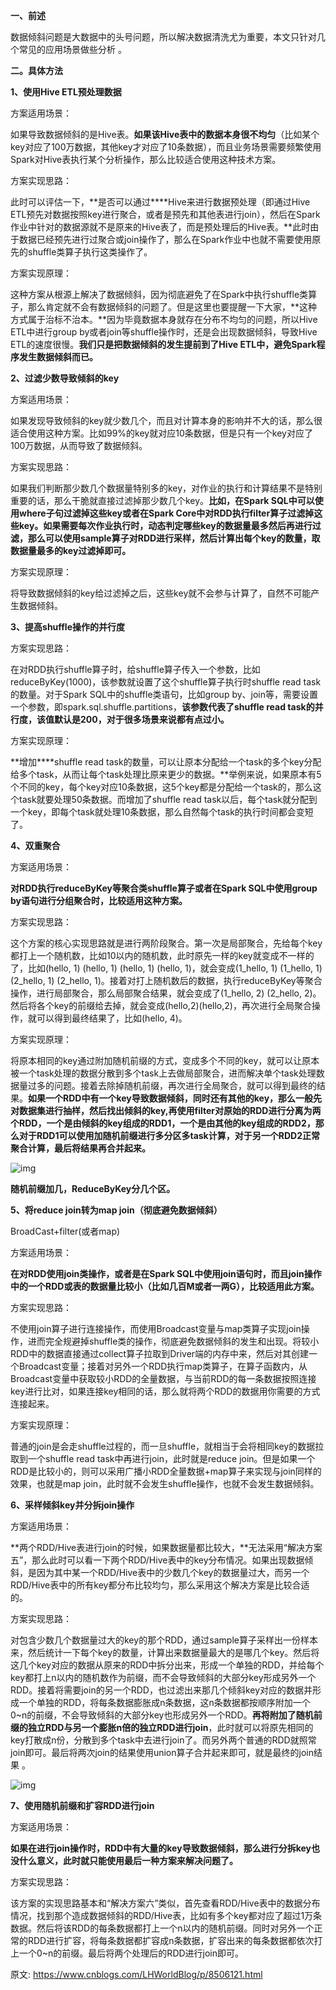 **一、前述**

数据倾斜问题是大数据中的头号问题，所以解决数据清洗尤为重要，本文只针对几个常见的应用场景做些分析 。

 

**二。具体方法**

 

 **1、使用Hive ETL预处理数据**

方案适用场景：

如果导致数据倾斜的是Hive表。**如果该Hive表中的数据本身很不均匀**（比如某个key对应了100万数据，其他key才对应了10条数据），而且业务场景需要频繁使用Spark对Hive表执行某个分析操作，那么比较适合使用这种技术方案。

方案实现思路：

此时可以评估一下，**是否可以通过****Hive来进行数据预处理（即通过Hive ETL预先对数据按照key进行聚合，或者是预先和其他表进行join），然后在Spark作业中针对的数据源就不是原来的Hive表了，而是预处理后的Hive表。**此时由于数据已经预先进行过聚合或join操作了，那么在Spark作业中也就不需要使用原先的shuffle类算子执行这类操作了。

方案实现原理：

这种方案从根源上解决了数据倾斜，因为彻底避免了在Spark中执行shuffle类算子，那么肯定就不会有数据倾斜的问题了。但是这里也要提醒一下大家，**这种方式属于治标不治本。**因为毕竟数据本身就存在分布不均匀的问题，所以Hive ETL中进行group by或者join等shuffle操作时，还是会出现数据倾斜，导致Hive ETL的速度很慢。**我们只是把数据倾斜的发生提前到了Hive ETL中，避免Spark程序发生数据倾斜而已。**

 

**2、过滤少数导致倾斜的key**

方案适用场景：

如果发现导致倾斜的key就少数几个，而且对计算本身的影响并不大的话，那么很适合使用这种方案。比如99%的key就对应10条数据，但是只有一个key对应了100万数据，从而导致了数据倾斜。

方案实现思路：

如果我们判断那少数几个数据量特别多的key，对作业的执行和计算结果不是特别重要的话，那么干脆就直接过滤掉那少数几个key。**比如，在Spark SQL中可以使用where子句过滤掉这些key或者在Spark Core中对RDD执行filter算子过滤掉这些key。如果需要每次作业执行时，动态判定哪些key的数据量最多然后再进行过滤，那么可以使用sample算子对RDD进行采样，然后计算出每个key的数量，取数据量最多的key过滤掉即可。**

方案实现原理：

将导致数据倾斜的key给过滤掉之后，这些key就不会参与计算了，自然不可能产生数据倾斜。

 

**3、提高shuffle操作的并行度**

方案实现思路：

在对RDD执行shuffle算子时，给shuffle算子传入一个参数，比如reduceByKey(1000)，该参数就设置了这个shuffle算子执行时shuffle read task的数量。对于Spark SQL中的shuffle类语句，比如group by、join等，需要设置一个参数，即spark.sql.shuffle.partitions，**该参数代表了shuffle read task的并行度，该值默认是200，对于很多场景来说都有点过小。**

方案实现原理：

**增加****shuffle read task的数量，可以让原本分配给一个task的多个key分配给多个task，从而让每个task处理比原来更少的数据。**举例来说，如果原本有5个不同的key，每个key对应10条数据，这5个key都是分配给一个task的，那么这个task就要处理50条数据。而增加了shuffle read task以后，每个task就分配到一个key，即每个task就处理10条数据，那么自然每个task的执行时间都会变短了。

 

**4、双重聚合**

方案适用场景：

**对RDD执行reduceByKey等聚合类shuffle算子或者在Spark SQL中使用group by语句进行分组聚合时，比较适用这种方案。**

方案实现思路：

这个方案的核心实现思路就是进行两阶段聚合。第一次是局部聚合，先给每个key都打上一个随机数，比如10以内的随机数，此时原先一样的key就变成不一样的了，比如(hello, 1) (hello, 1) (hello, 1) (hello, 1)，就会变成(1_hello, 1) (1_hello, 1) (2_hello, 1) (2_hello, 1)。接着对打上随机数后的数据，执行reduceByKey等聚合操作，进行局部聚合，那么局部聚合结果，就会变成了(1_hello, 2) (2_hello, 2)。然后将各个key的前缀给去掉，就会变成(hello,2)(hello,2)，再次进行全局聚合操作，就可以得到最终结果了，比如(hello, 4)。

方案实现原理：

将原本相同的key通过附加随机前缀的方式，变成多个不同的key，就可以让原本被一个task处理的数据分散到多个task上去做局部聚合，进而解决单个task处理数据量过多的问题。接着去除掉随机前缀，再次进行全局聚合，就可以得到最终的结果。**如果一个RDD中有一个key导致数据倾斜，同时还有其他的key，那么一般先对数据集进行抽样，然后找出倾斜的key,再使用filter对原始的RDD进行分离为两个RDD，一个是由倾斜的key组成的RDD1，一个是由其他的key组成的RDD2，那么对于RDD1可以使用加随机前缀进行多分区多task计算，对于另一个RDD2正常聚合计算，最后将结果再合并起来。**

![img](https://images2018.cnblogs.com/blog/1250469/201803/1250469-20180304204135426-39566473.png)

**随机前缀加几，ReduceByKey分几个区。**

 

**5、将reduce join转为map join（彻底避免数据倾斜）**

BroadCast+filter(或者map)

方案适用场景：

**在对RDD使用join类操作，或者是在Spark SQL中使用join语句时，而且join操作中的一个RDD或表的数据量比较小（比如几百M或者一两G），比较适用此方案。**

方案实现思路：

不使用join算子进行连接操作，而使用Broadcast变量与map类算子实现join操作，进而完全规避掉shuffle类的操作，彻底避免数据倾斜的发生和出现。将较小RDD中的数据直接通过collect算子拉取到Driver端的内存中来，然后对其创建一个Broadcast变量；接着对另外一个RDD执行map类算子，在算子函数内，从Broadcast变量中获取较小RDD的全量数据，与当前RDD的每一条数据按照连接key进行比对，如果连接key相同的话，那么就将两个RDD的数据用你需要的方式连接起来。

方案实现原理：

普通的join是会走shuffle过程的，而一旦shuffle，就相当于会将相同key的数据拉取到一个shuffle read task中再进行join，此时就是reduce join。但是如果一个RDD是比较小的，则可以采用广播小RDD全量数据+map算子来实现与join同样的效果，也就是map join，此时就不会发生shuffle操作，也就不会发生数据倾斜。

 

**6、采样倾斜key并分拆join操作**

方案适用场景：

**两个RDD/Hive表进行join的时候，如果数据量都比较大，**无法采用“解决方案五”，那么此时可以看一下两个RDD/Hive表中的key分布情况。如果出现数据倾斜，是因为其中某一个RDD/Hive表中的少数几个key的数据量过大，而另一个RDD/Hive表中的所有key都分布比较均匀，那么采用这个解决方案是比较合适的。

方案实现思路：

对包含少数几个数据量过大的key的那个RDD，通过sample算子采样出一份样本来，然后统计一下每个key的数量，计算出来数据量最大的是哪几个key。然后将这几个key对应的数据从原来的RDD中拆分出来，形成一个单独的RDD，并给每个key都打上n以内的随机数作为前缀，而不会导致倾斜的大部分key形成另外一个RDD。接着将需要join的另一个RDD，也过滤出来那几个倾斜key对应的数据并形成一个单独的RDD，将每条数据膨胀成n条数据，这n条数据都按顺序附加一个0~n的前缀，不会导致倾斜的大部分key也形成另外一个RDD。**再将附加了随机前缀的独立RDD与另一个膨胀n倍的独立RDD进行join**，此时就可以将原先相同的key打散成n份，分散到多个task中去进行join了。而另外两个普通的RDD就照常join即可。最后将两次join的结果使用union算子合并起来即可，就是最终的join结果 。

![img](https://images2018.cnblogs.com/blog/1250469/201803/1250469-20180304204939797-1155265340.png)

 

**7、使用随机前缀和扩容RDD进行join**

 

方案适用场景：

**如果在进行join操作时，RDD中有大量的key导致数据倾斜，那么进行分拆key也没什么意义，此时就只能使用最后一种方案来解决问题了。**

方案实现思路：

该方案的实现思路基本和“解决方案六”类似，首先查看RDD/Hive表中的数据分布情况，找到那个造成数据倾斜的RDD/Hive表，比如有多个key都对应了超过1万条数据。然后将该RDD的每条数据都打上一个n以内的随机前缀。同时对另外一个正常的RDD进行扩容，将每条数据都扩容成n条数据，扩容出来的每条数据都依次打上一个0~n的前缀。最后将两个处理后的RDD进行join即可。

 



原文: https://www.cnblogs.com/LHWorldBlog/p/8506121.html